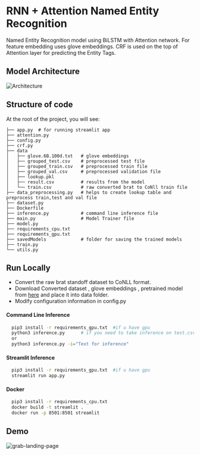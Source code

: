 
# RNN + Attention Named Entity Recognition  

Named Entity Recognition model using BiLSTM with Attention network.
For feature embedding uses glove embeddings. 
CRF is used on the top of Attention layer for predicting the Entity Tags. 



## Model Architecture

![Architecture](https://github.com/upjabir/lstm_ner/blob/main/img/architecture.jpg)



## Structure of code
At the root of the project, you will see:

```text
├── app.py  # for running streamlit app
├── attention.py
├── config.py
├── crf.py
├── data
│   ├── glove.6B.100d.txt   # glove embeddings
│   ├── grouped_test.csv    # preprocessed test file
│   ├── grouped_train.csv   # preprocessed train file
│   ├── grouped_val.csv     # preprocessed validation file
│   ├── lookup.pkl          
│   ├── result.csv          # results from the model
│   └── train.csv           # raw converted brat to CoNll train file
├── data_preprocessing.py   # helps to create lookup table and preprocess train,test and val file
├── dataset.py
├── Dockerfile
├── inference.py            # command line inference file
├── main.py                 # Model Trainer file
├── model.py
├── requirements_cpu.txt
├── requirements_gpu.txt
├── savedModels             # folder for saving the trained models
├── train.py
└── utils.py
```
## Run Locally

- Convert the raw brat standoff dataset to CoNLL format.
- Download Converted dataset , glove embeddings , pretrained model from [here](https://drive.google.com/drive/folders/1bKfkFyKidXJJB_q_1o5OZYbg3XILZI6K?usp=share_link) and place it into data folder.
- Modify configuration information in config.py

#### Command Line Inference
```bash
  pip3 install -r requirements_gpu.txt  #if u have gpu
  python3 inference.py      # if you need to take inference on test.csv file
  or
  python3 inference.py -i="Text for inference"
```

#### Streamlit Inference
```bash
  pip3 install -r requirements_gpu.txt  #if u have gpu
  streamlit run app.py
```

#### Docker
```bash
  pip3 install -r requirements_cpu.txt  
  docker build -t streamlit .
  docker run -p 8501:8501 streamlit
```



## Demo
![grab-landing-page](https://github.com/upjabir/lstm_ner/blob/main/img/ner_sama.png)

